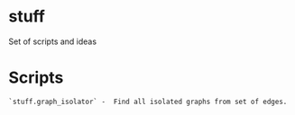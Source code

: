 # stuff

Set of scripts and ideas

# Scripts

    `stuff.graph_isolator` -  Find all isolated graphs from set of edges.
